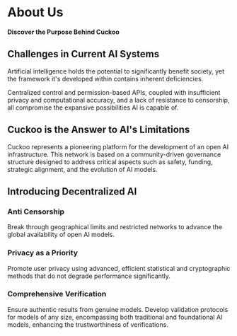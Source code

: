 # About Us

**Discover the Purpose Behind Cuckoo**

## Challenges in Current AI Systems

Artificial intelligence holds the potential to significantly benefit society, yet the framework it's developed within contains inherent deficiencies.

Centralized control and permission-based APIs, coupled with insufficient privacy and computational accuracy, and a lack of resistance to censorship, all compromise the expansive possibilities AI is capable of.

## Cuckoo is the Answer to AI's Limitations

Cuckoo represents a pioneering platform for the development of an open AI infrastructure. This network is based on a community-driven governance structure designed to address critical aspects such as safety, funding, strategic alignment, and the evolution of AI models.

## Introducing Decentralized AI

### Anti Censorship

Break through geographical limits and restricted networks to advance the global availability of open AI models.

### Privacy as a Priority

Promote user privacy using advanced, efficient statistical and cryptographic methods that do not degrade performance significantly.

### Comprehensive Verification

Ensure authentic results from genuine models. Develop validation protocols for models of any size, encompassing both traditional and foundational AI models, enhancing the trustworthiness of verifications.
